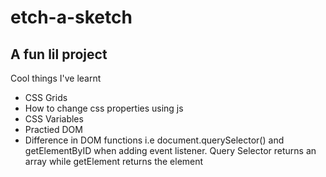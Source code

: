 # etch-a-sketch
## A fun lil project
Cool things I've learnt
- CSS Grids
- How to change css properties using js
- CSS Variables
- Practied DOM
- Difference in DOM functions i.e document.querySelector() and getElementByID when adding event listener. Query Selector returns an array while getElement returns the element
  

